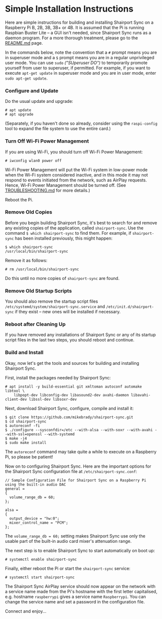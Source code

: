 Simple Installation Instructions
==
Here are simple instructions for building and installing Shairport Sync on a Raspberry Pi B, 2B, 3B, 3B+ or 4B. It is assumed that the Pi is running Raspbian Buster Lite – a GUI isn't needed, since Shairport Sync runs as a daemon program. For a more thorough treatment, please go to the [README.md](https://github.com/mikebrady/shairport-sync/blob/master/README.md#building-and-installing) page.

In the commands below, note the convention that a `#` prompt means you are in superuser mode and a `$` prompt means you are in a regular unprivileged user mode. You can use `sudo` *("SUperuser DO")* to temporarily promote yourself from user to superuser, if permitted. For example, if you want to execute `apt-get update` in superuser mode and you are in user mode, enter `sudo apt-get update`.

### Configure and Update
Do the usual update and upgrade:
```
# apt update
# apt upgrade
``` 
(Separately, if you haven't done so already, consider using the `raspi-config` tool to expand the file system to use the entire card.)

### Turn Off Wi-Fi Power Management
If you are using Wi-Fi, you should turn off Wi-Fi Power Management:
```
# iwconfig wlan0 power off
```
Wi-Fi Power Management will put the Wi-Fi system in low-power mode when the Wi-Fi system considered inactive, and in this mode it may not respond to events initiated from the network, such as AirPlay requests. Hence, Wi-Fi Power Management should be turned off. (See [TROUBLESHOOTING.md](https://github.com/mikebrady/shairport-sync/blob/master/TROUBLESHOOTING.md#wifi-adapter-running-in-power-saving--low-power-mode) for more details.)

Reboot the Pi.

### Remove Old Copies
Before you begin building Shairport Sync, it's best to search for and remove any existing copies of the application, called `shairport-sync`. Use the command `$ which shairport-sync` to find them. For example, if `shairport-sync` has been installed previously, this might happen:
```
$ which shairport-sync
/usr/local/bin/shairport-sync
```
Remove it as follows:
```
# rm /usr/local/bin/shairport-sync
```
Do this until no more copies of `shairport-sync` are found.

### Remove Old Startup Scripts
You should also remove the startup script files `/etc/systemd/system/shairport-sync.service` and `/etc/init.d/shairport-sync` if they exist – new ones will be installed if necessary.

### Reboot after Cleaning Up
If you have removed any installations of Shairport Sync or any of its startup script files in the last two steps, you should reboot and continue.

### Build and Install
Okay, now let's get the tools and sources for building and installing Shairport Sync.

First, install the packages needed by Shairport Sync:
```
# apt install -y build-essential git xmltoman autoconf automake libtool \
    libpopt-dev libconfig-dev libasound2-dev avahi-daemon libavahi-client-dev libssl-dev libsoxr-dev
```
Next, download Shairport Sync, configure, compile and install it:
```
$ git clone https://github.com/mikebrady/shairport-sync.git
$ cd shairport-sync
$ autoreconf -fi
$ ./configure --sysconfdir=/etc --with-alsa --with-soxr --with-avahi --with-ssl=openssl --with-systemd
$ make -j4
$ sudo make install
```
The `autoreconf` command may take quite a while to execute on a Raspberry Pi, so please be patient!

Now on to configuring Shairport Sync. Here are the important options for the Shairport Sync configuration file at `/etc/shairport-sync.conf`:
```
// Sample Configuration File for Shairport Sync on a Raspberry Pi using the built-in audio DAC
general =
{
  volume_range_db = 60; 
};

alsa =
{
  output_device = "hw:0";
  mixer_control_name = "PCM";
};

```
The `volume_range_db = 60;` setting makes Shairport Sync use only the usable part of the built-in audio card mixer's attenuation range.

The next step is to enable Shairport Sync to start automatically on boot up:
```
# systemctl enable shairport-sync
```
Finally, either reboot the Pi or start the `shairport-sync` service:
```
# systemctl start shairport-sync
```
The Shairport Sync AirPlay service should now appear on the network with a service name made from the Pi's hostname with the first letter capitalised, e.g. hostname `raspberrypi` gives a service name `Raspberrypi`. You can change the service name and set a password in the configuration file.

Connect and enjoy...
